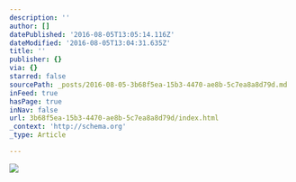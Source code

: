```yaml
---
description: ''
author: []
datePublished: '2016-08-05T13:05:14.116Z'
dateModified: '2016-08-05T13:04:31.635Z'
title: ''
publisher: {}
via: {}
starred: false
sourcePath: _posts/2016-08-05-3b68f5ea-15b3-4470-ae8b-5c7ea8a8d79d.md
inFeed: true
hasPage: true
inNav: false
url: 3b68f5ea-15b3-4470-ae8b-5c7ea8a8d79d/index.html
_context: 'http://schema.org'
_type: Article

---
```

![](https://the-grid-user-content.s3-us-west-2.amazonaws.com/156bd55d-744c-4fff-b398-712a9b590454.jpg)